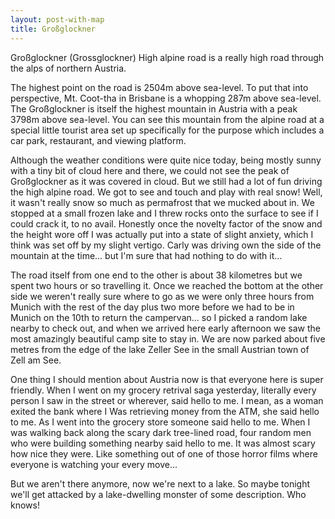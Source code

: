 ```yaml
---
layout: post-with-map
title: Großglockner
---
```


<p class="intro"><span class="dropcap">G</span>roßglockner (Grossglockner) High alpine road is a really high road through the alps of northern Austria.</p>

The highest point on the road is 2504m above sea-level. To put that into perspective, Mt. Coot-tha in Brisbane is a whopping 287m above sea-level. The Großglockner is itself the highest mountain in Austria with a peak 3798m above sea-level. You can see this mountain from the alpine road at a special little tourist area set up specifically for the purpose which includes a car park, restaurant, and viewing platform.

Although the weather conditions were quite nice today, being mostly sunny with a tiny bit of cloud here and there, we could not see the peak of Großglockner as it was covered in cloud. But we still had a lot of fun driving the high alpine road. We got to see and touch and play with real snow! Well, it wasn't really snow so much as permafrost that we mucked about in. We stopped at a small frozen lake and I threw rocks onto the surface to see if I could crack it, to no avail. Honestly once the novelty factor of the snow and the height wore off I was actually put into a state of slight anxiety, which I think was set off by my slight vertigo. Carly was driving own the side of the mountain at the time... but I'm sure that had nothing to do with it...

The road itself from one end to the other is about 38 kilometres but we spent two hours or so travelling it. Once we reached the bottom at the other side we weren't really sure where to go as we were only three hours from Munich with the rest of the day plus two more before we had to be in Munich on the 10th to return the campervan... so I picked a random lake nearby to check out, and when we arrived here early afternoon we saw the most amazingly beautiful camp site to stay in. We are now parked about five metres from the edge of the lake Zeller See in the small Austrian town of Zell am See.

One thing I should mention about Austria now is that everyone here is super friendly. When I went on my grocery retrival saga yesterday, literally every person I saw in the street or wherever, said hello to me. I mean, as a woman exited the bank where I Was retrieving money from the ATM, she said hello to me. As I went into the grocery store someone said hello to me. When I was walking back along the scary dark tree-lined road, four random men who were building something nearby said hello to me. It was almost scary how nice they were. Like something out of one of those horror films where everyone is watching your every move...

But we aren't there anymore, now we're next to a lake. So maybe tonight we'll get attacked by a lake-dwelling monster of some description. Who knows!


